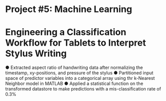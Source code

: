 # Project #5: Machine Learning
# Engineering a Classification Workflow for Tablets to Interpret Stylus Writing

● Extracted aspect ratio of handwriting data after normalizing the timestamp, xy-positions, and pressure of the stylus
● Partitioned input space of predictor variables into a categorical array using thr k-Nearest Neighbor model in MATLAB
● Applied a statistical function on the transformed datastore to make predictions with a mis-classification rate of 0.3%
